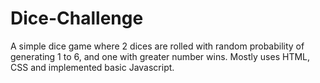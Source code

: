 # Dice-Challenge
A simple dice game where 2 dices are rolled with random probability of generating 1 to 6, and one with greater number wins. Mostly uses HTML, CSS and implemented basic Javascript.
